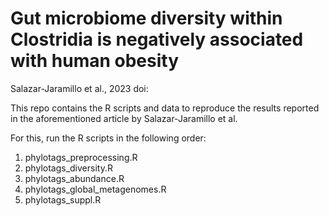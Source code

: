 # Gut microbiome diversity within Clostridia is negatively associated with human obesity
Salazar-Jaramillo et al., 2023
doi:

This repo contains the R scripts and data to reproduce the results reported in the aforementioned article by Salazar-Jaramillo et al.

For this, run the R scripts in the following order:

1. phylotags_preprocessing.R
2. phylotags_diversity.R
3. phylotags_abundance.R
4. phylotags_global_metagenomes.R
5. phylotags_suppl.R
